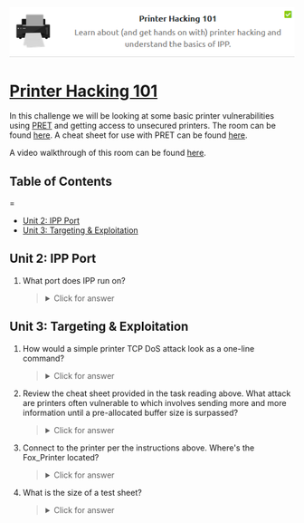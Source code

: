 <p align="center">
   <img src="https://github.com/Kevinovitz/TryHackMe_Writeups/blob/main/printerhacking101/printerhacking101_Cover.png" alt="Printer Hacking 101">
</p>

# [Printer Hacking 101](https://github.com/Kevinovitz/TryHackMe_Writeups/tree/main/printerhacking101)

In this challenge we will be looking at some basic printer vulnerabilities using [PRET](https://github.com/RUB-NDS/PRET) and getting access to unsecured printers. The room can be found [here](https://tryhackme.com/room/printerhacking101). A cheat sheet for use with PRET can be found [here](http://hacking-printers.net/wiki/index.php/Printer_Security_Testing_Cheat_Sheet).

A video walkthrough of this room can be found [here](https://www.youtube.com/watch?v=7kcLbblwU9Y).

## Table of Contents
=
- [Unit 2: IPP Port](#unit-2-ipp-port)
- [Unit 3: Targeting & Exploitation](#unit-3-targeting-exploitation)

## Unit 2: IPP Port

1. What port does IPP run on?

   

   ><details><summary>Click for answer</summary>631</details>

## Unit 3: Targeting & Exploitation


1. How would a simple printer TCP DoS attack look as a one-line command?



   ><details><summary>Click for answer</summary>while true; do nc printer 9100; done</details>

2. Review the cheat sheet provided in the task reading above. What attack are printers often vulnerable to which involves sending more and more information until a pre-allocated buffer size is surpassed?



   ><details><summary>Click for answer</summary>Buffer Overflow</details>

3. Connect to the printer per the instructions above. Where's the Fox_Printer located?



   ><details><summary>Click for answer</summary>Skidy's basement</details>

4. What is the size of a test sheet?



   ><details><summary>Click for answer</summary>1k</details>
